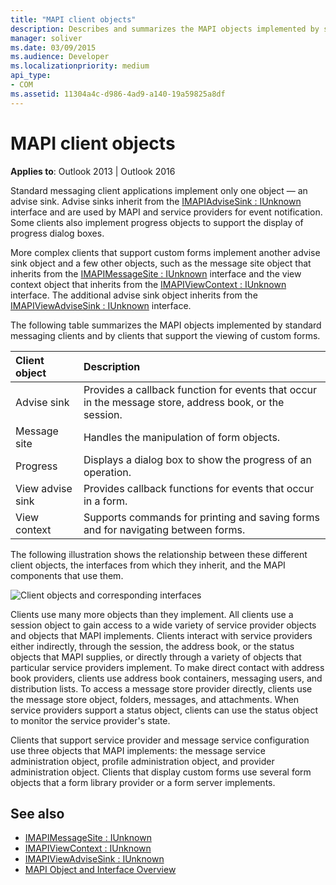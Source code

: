 ```yaml
---
title: "MAPI client objects"
description: Describes and summarizes the MAPI objects implemented by standard messaging clients and by clients that support the viewing of custom forms.
manager: soliver
ms.date: 03/09/2015
ms.audience: Developer
ms.localizationpriority: medium
api_type:
- COM
ms.assetid: 11304a4c-d986-4ad9-a140-19a59825a8df
---
```


# MAPI client objects
  
**Applies to**: Outlook 2013 | Outlook 2016 
  
Standard messaging client applications implement only one object — an advise sink. Advise sinks inherit from the [IMAPIAdviseSink : IUnknown](imapiadvisesinkiunknown.md) interface and are used by MAPI and service providers for event notification. Some clients also implement progress objects to support the display of progress dialog boxes. 
  
More complex clients that support custom forms implement another advise sink object and a few other objects, such as the message site object that inherits from the [IMAPIMessageSite : IUnknown](imapimessagesiteiunknown.md) interface and the view context object that inherits from the [IMAPIViewContext : IUnknown](imapiviewcontextiunknown.md) interface. The additional advise sink object inherits from the [IMAPIViewAdviseSink : IUnknown](imapiviewadvisesinkiunknown.md) interface. 
  
The following table summarizes the MAPI objects implemented by standard messaging clients and by clients that support the viewing of custom forms.
  
|**Client object**|**Description**|
|:-----|:-----|
|Advise sink  <br/> |Provides a callback function for events that occur in the message store, address book, or the session. |
|Message site  <br/> |Handles the manipulation of form objects. |
|Progress  <br/> |Displays a dialog box to show the progress of an operation. |
|View advise sink  <br/> |Provides callback functions for events that occur in a form. |
|View context  <br/> |Supports commands for printing and saving forms and for navigating between forms. |
   
The following illustration shows the relationship between these different client objects, the interfaces from which they inherit, and the MAPI components that use them. 
  
![Client objects and corresponding interfaces](media/amapi_65.gif "Client objects and corresponding interfaces")
  
Clients use many more objects than they implement. All clients use a session object to gain access to a wide variety of service provider objects and objects that MAPI implements. Clients interact with service providers either indirectly, through the session, the address book, or the status objects that MAPI supplies, or directly through a variety of objects that particular service providers implement. To make direct contact with address book providers, clients use address book containers, messaging users, and distribution lists. To access a message store provider directly, clients use the message store object, folders, messages, and attachments. When service providers support a status object, clients can use the status object to monitor the service provider's state.
  
Clients that support service provider and message service configuration use three objects that MAPI implements: the message service administration object, profile administration object, and provider administration object. Clients that display custom forms use several form objects that a form library provider or a form server implements.
  
## See also

- [IMAPIMessageSite : IUnknown](imapimessagesiteiunknown.md) 
- [IMAPIViewContext : IUnknown](imapiviewcontextiunknown.md)  
- [IMAPIViewAdviseSink : IUnknown](imapiviewadvisesinkiunknown.md)
- [MAPI Object and Interface Overview](mapi-object-and-interface-overview.md)


